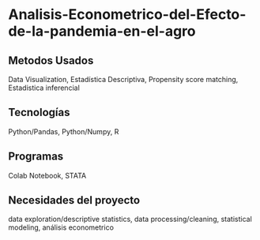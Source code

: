 # Analisis-Econometrico-del-Efecto-de-la-pandemia-en-el-agro

## Metodos Usados
Data Visualization,
Estadística Descriptiva,
Propensity score matching,
Estadistica inferencial

##  Tecnologías
Python/Pandas,
Python/Numpy,
R

##  Programas
Colab Notebook,
STATA

##  Necesidades del proyecto
data exploration/descriptive statistics,
data processing/cleaning,
statistical modeling,
análisis econometrico
